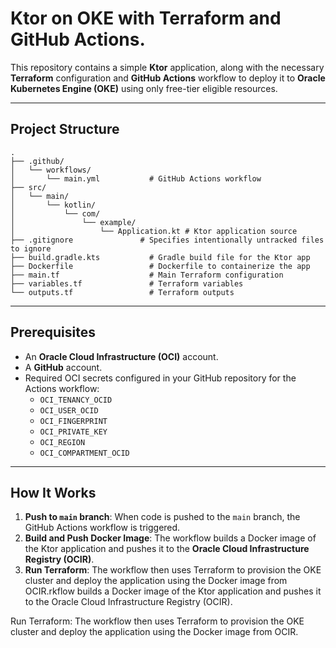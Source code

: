 # Ktor on OKE with Terraform and GitHub Actions.

This repository contains a simple **Ktor** application, along with the necessary **Terraform** configuration and **GitHub Actions** workflow to deploy it to **Oracle Kubernetes Engine (OKE)** using only free-tier eligible resources.

-----

## Project Structure

```
.
├── .github/
│   └── workflows/
│       └── main.yml           # GitHub Actions workflow
├── src/
│   └── main/
│       └── kotlin/
│           └── com/
│               └── example/
│                   └── Application.kt # Ktor application source
├── .gitignore               # Specifies intentionally untracked files to ignore
├── build.gradle.kts           # Gradle build file for the Ktor app
├── Dockerfile                 # Dockerfile to containerize the app
├── main.tf                    # Main Terraform configuration
├── variables.tf               # Terraform variables
└── outputs.tf                 # Terraform outputs
```

-----

## Prerequisites

  * An **Oracle Cloud Infrastructure (OCI)** account.
  * A **GitHub** account.
  * Required OCI secrets configured in your GitHub repository for the Actions workflow:
      * `OCI_TENANCY_OCID`
      * `OCI_USER_OCID`
      * `OCI_FINGERPRINT`
      * `OCI_PRIVATE_KEY`
      * `OCI_REGION`
      * `OCI_COMPARTMENT_OCID`

-----

## How It Works

1.  **Push to `main` branch**: When code is pushed to the `main` branch, the GitHub Actions workflow is triggered.
2.  **Build and Push Docker Image**: The workflow builds a Docker image of the Ktor application and pushes it to the **Oracle Cloud Infrastructure Registry (OCIR)**.
3.  **Run Terraform**: The workflow then uses Terraform to provision the OKE cluster and deploy the application using the Docker image from OCIR.rkflow builds a Docker image of the Ktor application and pushes it to the Oracle Cloud Infrastructure Registry (OCIR).

Run Terraform: The workflow then uses Terraform to provision the OKE cluster and deploy the application using the Docker image from OCIR.

